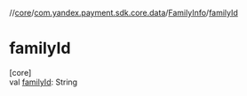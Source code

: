 //[core](../../../index.md)/[com.yandex.payment.sdk.core.data](../index.md)/[FamilyInfo](index.md)/[familyId](family-id.md)

# familyId

[core]\
val [familyId](family-id.md): String
